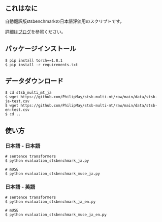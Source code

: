 
## これはなに

自動翻訳版stsbenchmarkの日本語評価用のスクリプトです。

詳細は[ブログ](https://tech.yellowback.net/posts/sentence-transformers-japanese-models )を参照ください。

## パッケージインストール

```
$ pip install torch==1.8.1
$ pip install -r requirements.txt
```

## データダウンロード

```
$ cd stsb_multi_mt_ja
$ wget https://github.com/PhilipMay/stsb-multi-mt/raw/main/data/stsb-ja-test.csv
$ wget https://github.com/PhilipMay/stsb-multi-mt/raw/main/data/stsb-en-test.csv
$ cd ..
```

## 使い方

### 日本語 - 日本語

```
# sentence transformers
$ python evaluation_stsbenchmark_ja.py

# mUSE
$ python evaluation_stsbenchmark_muse_ja.py
```

### 日本語 - 英語

```
# sentence transformers
$ python evaluation_stsbenchmark_ja_en.py

# mUSE
$ python evaluation_stsbenchmark_muse_ja_en.py
```


